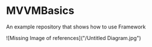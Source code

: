 # MVVMBasics
An example repository that shows how to use Framework

![Missing Image of references]("/Untitled Diagram.jpg")
